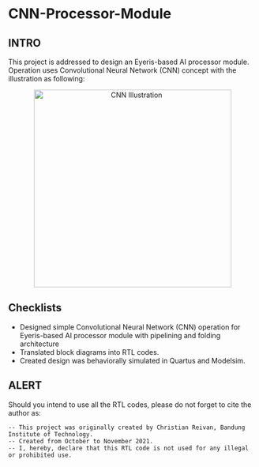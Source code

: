 # CNN-Processor-Module

## INTRO
This project is addressed to design an Eyeris-based AI processor module. Operation uses Convolutional Neural Network (CNN) concept with the illustration as following:

<p align="center"><img width="400px" height="auto" alt="CNN Illustration" src="https://user-images.githubusercontent.com/53311342/148110221-086c58b1-9de2-43b4-a96f-3122fe8cc157.png"></p>


## Checklists

- Designed simple Convolutional Neural Network (CNN) operation for Eyeris-based AI processor module with pipelining and folding architecture
- Translated block diagrams into RTL codes.
- Created design was behaviorally simulated in Quartus and Modelsim.

## ALERT
Should you intend to use all the RTL codes, please do not forget to cite the author as:

    -- This project was originally created by Christian Reivan, Bandung Institute of Technology.   
    -- Created from October to November 2021.
    -- I, hereby, declare that this RTL code is not used for any illegal or prohibited use.   
    


